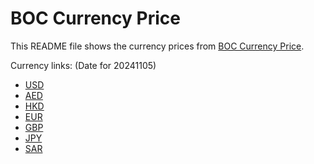 # BOC Currency Price

This README file shows the currency prices from [BOC Currency Price](https://www.boc.cn/sourcedb/whpj/).

Currency links: (Date for 20241105)

- [USD](https://bocurrencyprice.techina.science/BOC_CURRENCY_PRICE/USD/20241105.json)
- [AED](https://bocurrencyprice.techina.science/BOC_CURRENCY_PRICE/AED/20241105.json)
- [HKD](https://bocurrencyprice.techina.science/BOC_CURRENCY_PRICE/HKD/20241105.json)
- [EUR](https://bocurrencyprice.techina.science/BOC_CURRENCY_PRICE/EUR/20241105.json)
- [GBP](https://bocurrencyprice.techina.science/BOC_CURRENCY_PRICE/GBP/20241105.json)
- [JPY](https://bocurrencyprice.techina.science/BOC_CURRENCY_PRICE/JPY/20241105.json)
- [SAR](https://bocurrencyprice.techina.science/BOC_CURRENCY_PRICE/SAR/20241105.json)
